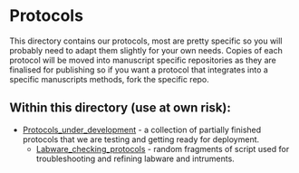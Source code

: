 # Protocols

This directory contains our protocols, most are pretty specific so you will probably need to adapt them slightly for your own needs. Copies of each protocol will be moved into manuscript specific repositories as they are finalised for publishing so if you want a protocol that integrates into a specific manuscripts methods, fork the specific repo.

## Within this directory (use at own risk):
* [Protocols_under_development](https://github.com/NewcastleUni-NetworkEcologyGroup/Opentrons/tree/master/Protocols/Protocols_under_development) - a collection of partially finished protocols that we are testing and getting ready for deployment.
  * [Labware_checking_protocols](https://github.com/NewcastleUni-NetworkEcologyGroup/Opentrons/tree/master/Protocols/Protocols_under_development/Labware_checking_protocols) - random fragments of script used for troubleshooting and refining labware and intruments.
